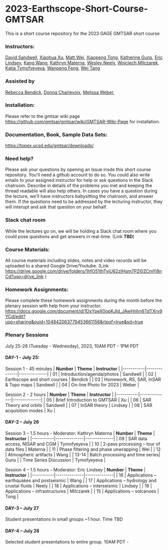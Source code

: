 # 2023-Earthscope-Short-Course-GMTSAR
This is a short course repository for the 2023 GAGE GMTSAR short course

### Instructors:
[David Sandwell](https://topex.ucsd.edu/sandwell/),
[Xiaohua Xu](https://ig.utexas.edu/staff/xiaohua-eric-xu/),
[Matt Wei](https://weilaburi.wixsite.com/home),
[Xiaopeng Tong](https://scholar.google.com/citations?hl=en&user=pFj50-sAAAAJ),
[Katherine Guns](https://igpp.ucsd.edu/person/kguns),
[Eric Lindsey](https://www.planetmechanic.net/about-me),
[Kang Wang](http://seismo.berkeley.edu/~kwang/),
[Kathryn Materna](https://sites.google.com/view/kathrynmaterna/home),
[Wesley Neely](https://profiles.stanford.edu/wesley-neely),
[Wojciech Milczarek](https://wggg.pwr.edu.pl/en/employees/wojciech-milczarek),
[Katia Tymofyeyeva](https://igppweb.ucsd.edu/~etymofyeyeva/),
[Wanpeng Feng](https://www.researchgate.net/profile/Wanpeng-Feng),
[Wei Tang](https://dcxy.cumtb.edu.cn/info/1011/3827.htm)

### Assisted by
[Rebecca Bendick](https://www.earthscope.org/news/selection-ceo-bendick),
[Donna Charlevoix](https://www.earthscope.org/staff/donna-charlevoix),
[Melissa Weber](https://www.earthscope.org/staff/melissa-weber),


### Installation:
Please refer to the gmtsar wiki page https://github.com/gmtsar/gmtsar/wiki/GMTSAR-Wiki-Page for installation.

### Documentation, Book, Sample Data Sets:
https://topex.ucsd.edu/gmtsar/downloads/

### Need help?
Please ask your questions by opening an Issue insde this short course repository. You'll need a github account to do so. You could also write emails to your assigned instructor for help or ask questions in the Slack chatroom. Describe in details of the problems you met and keeping the thread readable will also help others. In cases you have a question during the lecture, we'll have instructors babysitting the chatroom, and answer them. If the questions need to be addressed by the lecturing instructor, they will interupt and ask that question on your behalf.  

### Slack chat room
While the lectures go on, we will be holding a Slack chat room where you could pose questions and get answers in real-time. (Link **TBD**)

### Course Materials:
All course materials including slides, notes and video records will be uploaded to a shared Google Drive/Youtube. (Link https://drive.google.com/drive/folders/1hfO51thTyiU62zlHgm7PZl0ZCmYi8nCd?usp=drive_link )

### Homework Assignments:
Please complete these homework assignments during the month before the plenary session with help from your instructor. https://docs.google.com/document/d/1DxYpeX0opKJId_JAwHnhn6TdTXrv9YCd/edit?usp=sharing&ouid=104842063779453661156&rtpof=true&sd=true 

### Plenary Sessions
July 25-26 (Tuesday - Wednesday), 2023, 10AM PDT - 1PM PDT 
#### DAY-1 -  July 25:
Session 1 - 45 minutes
| **Number** | **Theme** | **Instructor** |
|-----------|--------------|--------------|
| 01    | Introduction/agenda/photos | Sandwell  |
| 02    | Earthscope and short courses | Bendick |
| 03    | Homework, RS, SAR, InSAR & Topo maps | Sandwell |
| 04    | On-line Photo for 2023 | Weber |


Session 2 - 2 hours
| **Number** | **Theme** | **Instructor** |
|-----------|--------------|--------------|
| 05    | Brief Introduction to GMTSAR | Xu |
| 06    | SAR Theory and orbits | Sandwell |
| 07    | InSAR theory | Lindsey |
| 08    | SAR acquisition modes | Xu |


#### DAY-2 – July 26
Session 3 – 1.5 hours - Moderator: Kathryn Materna
| **Number** | **Theme** | **Instructor** |
|-----------|--------------|--------------|
| 09    | SAR data access, NISAR and CGM | Tymofyeyeva |
| 10    | 2-pass processing – tour of data files | Materna |
| 11    | Phase filtering and phase unwrapping | Wei |
| 12    | Atmospheric artifacts | Wang |
| 13-14 | Batch processing and time series| Guns |
| Time Series Discussion | Tymofyeyeva |

Session 4 – 1.5 hours - Moderator: Eric Lindsey
| **Number** | **Theme** | **Instructor** |
|-----------|--------------|--------------|
| 16    | Applications – earthquakes and postseismic | Wang |
| 17    | Applications – hydrology and crustal fluids | Neely |
| 18    | Applications – interseismic | Lindsey |
| 19    | Applications – infrastructures | Milczarek |
| 15    | Applications – volcanoes | Tong |

#### DAY-3 – July 27
Student presentations in small groups ~1 hour. Time TBD

#### DAY-4 – July 28
Selected student presentations to entire group. 10AM PDT - 




